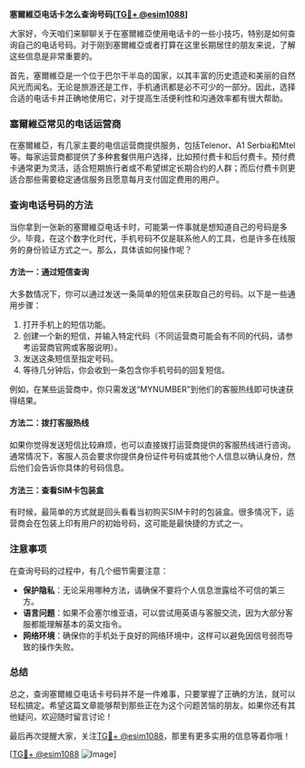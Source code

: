 **塞爾維亞电话卡怎么查询号码[[TG💪+ @esim1088](https://t.me/s/esim1088)]**

大家好，今天咱们来聊聊关于在塞爾維亞使用电话卡的一些小技巧，特别是如何查询自己的电话号码。对于刚到塞爾維亞或者打算在这里长期居住的朋友来说，了解这些信息是非常重要的。

首先，塞爾維亞是一个位于巴尔干半岛的国家，以其丰富的历史遗迹和美丽的自然风光而闻名。无论是旅游还是工作，手机通讯都是必不可少的一部分。因此，选择合适的电话卡并正确地使用它，对于提高生活便利性和沟通效率都有很大帮助。

### 塞爾維亞常见的电话运营商

在塞爾維亞，有几家主要的电信运营商提供服务，包括Telenor、A1 Serbia和Mtel等。每家运营商都提供了多种套餐供用户选择，比如预付费卡和后付费卡。预付费卡通常更为灵活，适合短期旅行者或不希望绑定长期合约的人群；而后付费卡则更适合那些需要稳定通信服务且愿意每月支付固定费用的用户。

### 查询电话号码的方法

当你拿到一张新的塞爾維亞电话卡时，可能第一件事就是想知道自己的号码是多少。毕竟，在这个数字化时代，手机号码不仅是联系他人的工具，也是许多在线服务的身份验证方式之一。那么，具体该如何操作呢？

#### 方法一：通过短信查询
大多数情况下，你可以通过发送一条简单的短信来获取自己的号码。以下是一些通用步骤：
1. 打开手机上的短信功能。
2. 创建一个新的短信，并输入特定代码（不同运营商可能会有不同的代码，请参考运营商官网或客服说明）。
3. 发送这条短信至指定号码。
4. 等待几分钟后，你会收到一条包含你手机号码的回复短信。

例如，在某些运营商中，你只需发送“MYNUMBER”到他们的客服热线即可快速获得结果。

#### 方法二：拨打客服热线
如果你觉得发送短信比较麻烦，也可以直接拨打运营商提供的客服热线进行咨询。通常情况下，客服人员会要求你提供身份证件号码或其他个人信息以确认身份，然后他们会告诉你具体的号码信息。

#### 方法三：查看SIM卡包装盒
有时候，最简单的方式就是回头看看当初购买SIM卡时的包装盒。很多情况下，运营商会在包装上印有用户的初始号码，这可能是最快捷的方式之一。

### 注意事项

在查询号码的过程中，有几个细节需要注意：
- **保护隐私**：无论采用哪种方法，请确保不要将个人信息泄露给不可信的第三方。
- **语言问题**：如果不会塞尔维亚语，可以尝试用英语与客服交流，因为大部分客服都能理解基本的英文指令。
- **网络环境**：确保你的手机处于良好的网络环境中，这样可以避免因信号弱而导致的操作失败。

### 总结

总之，查询塞爾維亞电话卡号码并不是一件难事，只要掌握了正确的方法，就可以轻松搞定。希望这篇文章能够帮到那些正在为这个问题苦恼的朋友。如果你还有其他疑问，欢迎随时留言讨论！

最后再次提醒大家，关注[TG💪+ @esim1088](https://t.me/s/esim1088)，那里有更多实用的信息等着你哦！

[[TG💪+ @esim1088](https://t.me/s/esim1088) ![Image](https://i.postimg.cc/4NQfJmqS/Snipaste-2025-05-13-00-14-12.png)]